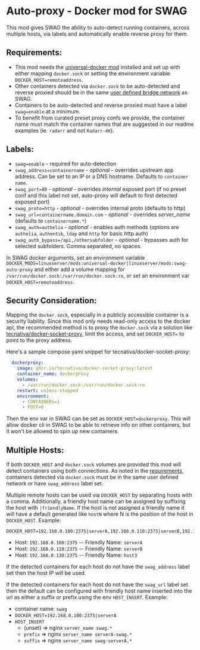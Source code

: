 # Auto-proxy - Docker mod for SWAG

This mod gives SWAG the ability to auto-detect running containers, across multiple hosts, via labels and automatically enable reverse proxy for them.

## Requirements:
- This mod needs the [universal-docker mod](https://github.com/linuxserver/docker-mods/tree/universal-docker) installed and set up with either mapping `docker.sock` or setting the environment variable `DOCKER_HOST=remoteaddress`.
- Other containers detected via `docker.sock` to be auto-detected and reverse proxied should be in the same [user defined bridge network](https://docs.linuxserver.io/general/swag#docker-networking) as SWAG.
- Containers to be auto-detected and reverse proxied must have a label `swag=enable` at a minimum.
- To benefit from curated preset proxy confs we provide, the container name must match the container names that are suggested in our readme examples (ie. `radarr` and not `Radarr-4K`).

## Labels:
- `swag=enable` - required for auto-detection
- `swag_address=containername` - *optional* - overrides upstream app address. Can be set to an IP or a DNS hostname. Defaults to `container name`.
- `swag_port=80` - *optional* - overrides *internal* exposed port (if no preset conf and this label not set, auto-proxy will default to first detected exposed port)
- `swag_proto=http` - *optional* - overrides internal proto (defaults to http)
- `swag_url=containername.domain.com` - *optional* - overrides *server_name* (defaults to `containername.*`)
- `swag_auth=authelia` - *optional* - enables auth methods (options are `authelia`, `authentik`, `ldap` and `http` for basic http auth)
- `swag_auth_bypass=/api,/othersubfolder` - *optional* - bypasses auth for selected subfolders. Comma separated, no spaces.


In SWAG docker arguments, set an environment variable `DOCKER_MODS=linuxserver/mods:universal-docker|linuxserver/mods:swag-auto-proxy` and either add a volume mapping for `/var/run/docker.sock:/var/run/docker.sock:ro`, or set an environment var `DOCKER_HOST=remoteaddress`.

## Security Consideration:
Mapping the `docker.sock`, especially in a publicly accessible container is a security liability. Since this mod only needs read-only access to the docker api, the recommended method is to proxy the `docker.sock` via a solution like [tecnativa/docker-socket-proxy](https://hub.docker.com/r/tecnativa/docker-socket-proxy), limit the access, and set `DOCKER_HOST=` to point to the proxy address.

Here's a sample compose yaml snippet for tecnativa/docker-socket-proxy:
```yaml
  dockerproxy:
    image: ghcr.io/tecnativa/docker-socket-proxy:latest
    container_name: dockerproxy
    volumes:
      - /var/run/docker.sock:/var/run/docker.sock:ro
    restart: unless-stopped
    environment:
      - CONTAINERS=1
      - POST=0
```
Then the env var in SWAG can be set as `DOCKER_HOST=dockerproxy`. This will allow docker cli in SWAG to be able to retrieve info on other containers, but it won't be allowed to spin up new containers.

## Multiple Hosts:

If both `DOCKER_HOST` and `docker.sock` volumes are provided this mod will detect containers using both connections. As noted in the [requirements](#requirements), containers detected via `docker.sock` must be in the same user defined network or have `swag_address` label set.

Multiple remote hosts can be used via `DOCKER_HOST` by separating hosts with a comma. Additionally, a friendly host name can be assigned by suffixing the host with `|friendlyName`. If the host is not assigned a friendly name it will have a default generated like `hostN` where N is the position of the host in `DOCKER_HOST`. Example:

```
DOCKER_HOST=192.168.0.100:2375|serverA,192.168.0.110:2375|serverB,192.168.0.130:2375
```

* Host: `192.168.0.100:2375` -- Friendly Name: `serverA`
* Host: `192.168.0.110:2375` -- Friendly Name: `serverB`
* Host: `192.168.0.130:2375` -- Friendly Name: `host3`

If the detected containers for each host do not have the `swag_address` label set then the host IP will be used.

If the detected containers for each host do not have the `swag_url` label set then the default can be configured with friendly host name inserted into the url as either a suffix or prefix using the env `HOST_INSERT`. Example:

* container name: `swag`
* `DOCKER_HOST=192.168.0.100:2375|serverA`
* `HOST_INSERT`
  * (unset) => nginx `server_name swag.*`
  * `prefix` => nginx `server_name serverA-swag.*`
  * `suffix` => nginx `server_name swag-serverA.*`